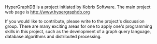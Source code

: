 HyperGraphDB is a project initiated by Kobrix Software. The main project web page is http://www.hypergraphdb.org

If you would like to contribute, please write to the project's discussion group. There are many exciting areas for one to apply one's programming skills in this project, such as the development of a graph query language, database algorithms and distributed processing.